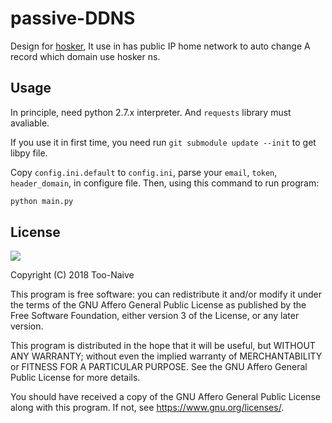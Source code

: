 # passive-DDNS

Design for [hosker](https://zhujike.com), It use in has public IP home network to auto change A record which domain use hosker ns.

## Usage

In principle, need python 2.7.x interpreter. And `requests` library must avaliable.

If you use it in first time, you need run `git submodule update --init` to get libpy file.

Copy `config.ini.default` to `config.ini`, parse your `email`, `token`, `header_domain`, in configure file. Then, using this command to run program:

```bash
python main.py
```

## License

[![](https://www.gnu.org/graphics/agplv3-155x51.png)](https://www.gnu.org/licenses/agpl-3.0.txt)

Copyright (C) 2018 Too-Naive

This program is free software: you can redistribute it and/or modify it under the terms of the GNU Affero General Public License as published by the Free Software Foundation, either version 3 of the License, or any later version.

This program is distributed in the hope that it will be useful, but WITHOUT ANY WARRANTY; without even the implied warranty of MERCHANTABILITY or FITNESS FOR A PARTICULAR PURPOSE. See the GNU Affero General Public License for more details.

You should have received a copy of the GNU Affero General Public License along with this program. If not, see <https://www.gnu.org/licenses/>.
